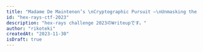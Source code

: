 ```yaml
---
title: "Madame De Maintenon’s \nCryptographic Pursuit –\nUnmasking the Traitors"
id: "hex-rays-ctf-2023"
description: "hex-rays challenge 2023のWriteupです。"
author: "rikoteki"
createdAt: "2023-11-30"
isDraft: true
---
```

